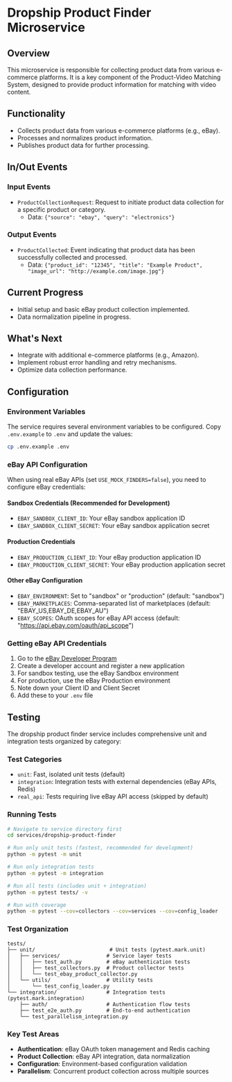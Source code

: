 # Dropship Product Finder Microservice

## Overview
This microservice is responsible for collecting product data from various e-commerce platforms. It is a key component of the Product-Video Matching System, designed to provide product information for matching with video content.

## Functionality
- Collects product data from various e-commerce platforms (e.g., eBay).
- Processes and normalizes product information.
- Publishes product data for further processing.

## In/Out Events
### Input Events
- `ProductCollectionRequest`: Request to initiate product data collection for a specific product or category.
  - Data: `{"source": "ebay", "query": "electronics"}`

### Output Events
- `ProductCollected`: Event indicating that product data has been successfully collected and processed.
  - Data: `{"product_id": "12345", "title": "Example Product", "image_url": "http://example.com/image.jpg"}`

## Current Progress
- Initial setup and basic eBay product collection implemented.
- Data normalization pipeline in progress.

## What's Next
- Integrate with additional e-commerce platforms (e.g., Amazon).
- Implement robust error handling and retry mechanisms.
- Optimize data collection performance.

## Configuration

### Environment Variables

The service requires several environment variables to be configured. Copy `.env.example` to `.env` and update the values:

```bash
cp .env.example .env
```

### eBay API Configuration

When using real eBay APIs (set `USE_MOCK_FINDERS=false`), you need to configure eBay credentials:

#### Sandbox Credentials (Recommended for Development)
- `EBAY_SANDBOX_CLIENT_ID`: Your eBay sandbox application ID
- `EBAY_SANDBOX_CLIENT_SECRET`: Your eBay sandbox application secret

#### Production Credentials
- `EBAY_PRODUCTION_CLIENT_ID`: Your eBay production application ID
- `EBAY_PRODUCTION_CLIENT_SECRET`: Your eBay production application secret

#### Other eBay Configuration
- `EBAY_ENVIRONMENT`: Set to "sandbox" or "production" (default: "sandbox")
- `EBAY_MARKETPLACES`: Comma-separated list of marketplaces (default: "EBAY_US,EBAY_DE,EBAY_AU")
- `EBAY_SCOPES`: OAuth scopes for eBay API access (default: "https://api.ebay.com/oauth/api_scope")

### Getting eBay API Credentials

1. Go to the [eBay Developer Program](https://developer.ebay.com/)
2. Create a developer account and register a new application
3. For sandbox testing, use the eBay Sandbox environment
4. For production, use the eBay Production environment
5. Note down your Client ID and Client Secret
6. Add these to your `.env` file

## Testing

The dropship product finder service includes comprehensive unit and integration tests organized by category:

### Test Categories
- `unit`: Fast, isolated unit tests (default)
- `integration`: Integration tests with external dependencies (eBay APIs, Redis)
- `real_api`: Tests requiring live eBay API access (skipped by default)

### Running Tests

```bash
# Navigate to service directory first
cd services/dropship-product-finder

# Run only unit tests (fastest, recommended for development)
python -m pytest -m unit

# Run only integration tests
python -m pytest -m integration

# Run all tests (includes unit + integration)
python -m pytest tests/ -v

# Run with coverage
python -m pytest --cov=collectors --cov=services --cov=config_loader
```

### Test Organization
```
tests/
├── unit/                        # Unit tests (pytest.mark.unit)
│   ├── services/               # Service layer tests
│   │   ├── test_auth.py        # eBay authentication tests
│   │   ├── test_collectors.py  # Product collector tests
│   │   └── test_ebay_product_collector.py
│   └── utils/                  # Utility tests
│       └── test_config_loader.py
└── integration/                # Integration tests (pytest.mark.integration)
    ├── auth/                   # Authentication flow tests
    ├── test_e2e_auth.py        # End-to-end authentication
    └── test_parallelism_integration.py
```

### Key Test Areas
- **Authentication**: eBay OAuth token management and Redis caching
- **Product Collection**: eBay API integration, data normalization
- **Configuration**: Environment-based configuration validation
- **Parallelism**: Concurrent product collection across multiple sources